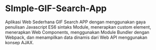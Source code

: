 # SImple-GIF-Search-App

Aplikasi Web Sederhana GIF Search APP dengan menggunakan gaya penulisan Javascript ES6 sintaks Module, menerapkan custom element, menerapkan Web Components,  menggunakan Module Bundler dengan Webpack, dan menampilkan data dinamis dari Web API menggunakan konsep AJAX.
